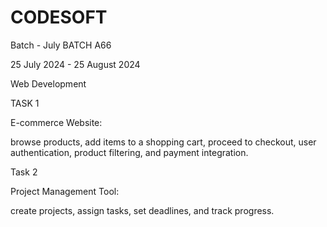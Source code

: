 # CODESOFT

Batch - July BATCH A66

25 July 2024 - 25 August 2024

Web Development

TASK 1

E-commerce Website:

browse products,
add items to a shopping cart,
proceed to checkout,
user authentication, 
product filtering,
and payment integration.


Task 2

Project Management Tool:

create projects, 
assign tasks, 
set deadlines, 
and track progress.

